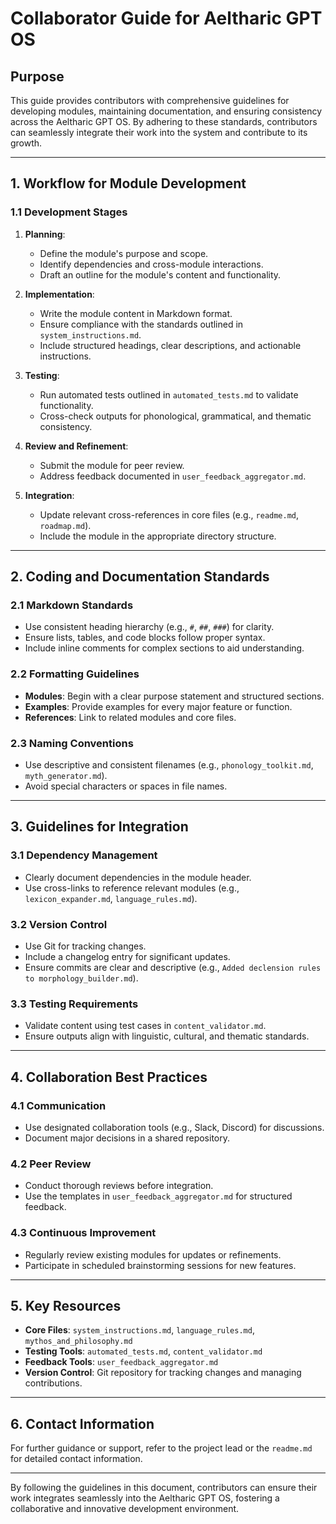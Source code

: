 # **Collaborator Guide for Aeltharic GPT OS**

## **Purpose**
This guide provides contributors with comprehensive guidelines for developing modules, maintaining documentation, and ensuring consistency across the Aeltharic GPT OS. By adhering to these standards, contributors can seamlessly integrate their work into the system and contribute to its growth.

---

## **1. Workflow for Module Development**

### **1.1 Development Stages**
1. **Planning**:
   - Define the module's purpose and scope.
   - Identify dependencies and cross-module interactions.
   - Draft an outline for the module's content and functionality.

2. **Implementation**:
   - Write the module content in Markdown format.
   - Ensure compliance with the standards outlined in `system_instructions.md`.
   - Include structured headings, clear descriptions, and actionable instructions.

3. **Testing**:
   - Run automated tests outlined in `automated_tests.md` to validate functionality.
   - Cross-check outputs for phonological, grammatical, and thematic consistency.

4. **Review and Refinement**:
   - Submit the module for peer review.
   - Address feedback documented in `user_feedback_aggregator.md`.

5. **Integration**:
   - Update relevant cross-references in core files (e.g., `readme.md`, `roadmap.md`).
   - Include the module in the appropriate directory structure.

---

## **2. Coding and Documentation Standards**

### **2.1 Markdown Standards**
- Use consistent heading hierarchy (e.g., `#`, `##`, `###`) for clarity.
- Ensure lists, tables, and code blocks follow proper syntax.
- Include inline comments for complex sections to aid understanding.

### **2.2 Formatting Guidelines**
- **Modules**: Begin with a clear purpose statement and structured sections.
- **Examples**: Provide examples for every major feature or function.
- **References**: Link to related modules and core files.

### **2.3 Naming Conventions**
- Use descriptive and consistent filenames (e.g., `phonology_toolkit.md`, `myth_generator.md`).
- Avoid special characters or spaces in file names.

---

## **3. Guidelines for Integration**

### **3.1 Dependency Management**
- Clearly document dependencies in the module header.
- Use cross-links to reference relevant modules (e.g., `lexicon_expander.md`, `language_rules.md`).

### **3.2 Version Control**
- Use Git for tracking changes.
- Include a changelog entry for significant updates.
- Ensure commits are clear and descriptive (e.g., `Added declension rules to morphology_builder.md`).

### **3.3 Testing Requirements**
- Validate content using test cases in `content_validator.md`.
- Ensure outputs align with linguistic, cultural, and thematic standards.

---

## **4. Collaboration Best Practices**

### **4.1 Communication**
- Use designated collaboration tools (e.g., Slack, Discord) for discussions.
- Document major decisions in a shared repository.

### **4.2 Peer Review**
- Conduct thorough reviews before integration.
- Use the templates in `user_feedback_aggregator.md` for structured feedback.

### **4.3 Continuous Improvement**
- Regularly review existing modules for updates or refinements.
- Participate in scheduled brainstorming sessions for new features.

---

## **5. Key Resources**
- **Core Files**: `system_instructions.md`, `language_rules.md`, `mythos_and_philosophy.md`
- **Testing Tools**: `automated_tests.md`, `content_validator.md`
- **Feedback Tools**: `user_feedback_aggregator.md`
- **Version Control**: Git repository for tracking changes and managing contributions.

---

## **6. Contact Information**
For further guidance or support, refer to the project lead or the `readme.md` for detailed contact information.

---

By following the guidelines in this document, contributors can ensure their work integrates seamlessly into the Aeltharic GPT OS, fostering a collaborative and innovative development environment.
